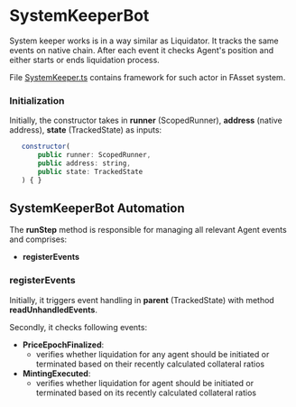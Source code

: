 # SystemKeeperBot

System keeper works is in a way similar as Liquidator. It tracks the same events on native chain. After each event it checks Agent's position and either starts or ends liquidation process.

File [SystemKeeper.ts](../src/actors/SystemKeeper.ts) contains framework for such actor in FAsset system.

### Initialization

Initially, the constructor takes in **runner** (ScopedRunner), **address** (native address), **state** (TrackedState) as inputs:

```javascript
   constructor(
       public runner: ScopedRunner,
       public address: string,
       public state: TrackedState
   ) { }
```

## SystemKeeperBot Automation

The **runStep** method is responsible for managing all relevant Agent events and comprises:

-   **registerEvents**

### registerEvents

Initially, it triggers event handling in **parent** (TrackedState) with method **readUnhandledEvents**.

Secondly, it checks following events:

-   **PriceEpochFinalized**:
    -   verifies whether liquidation for any agent should be initiated or terminated based on their recently calculated collateral ratios
-   **MintingExecuted**:
    -   verifies whether liquidation for agent should be initiated or terminated based on its recently calculated collateral ratios
